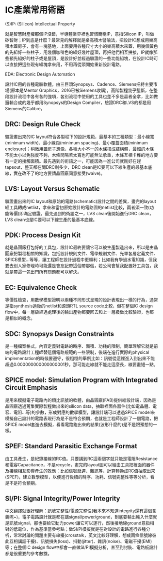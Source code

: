 # **IC產業常用術語**

(S)IP: (Silicon) Intellectual Property

就是智慧財產權那個IP沒錯，半導體業界裡也習慣簡稱IP，意指Silicon IP，叫做矽智財；IP到底是什麼？最常見的解釋就是樂高積木譬喻法，把設計IC想成用樂高積木蓋房子，會有一塊基地，上面要用各種尺寸大小的樂高積木來蓋，用幾個黃色的先組好一些柱子，用幾個咖啡色的組好幾片屋頂，再把他們相互拼接，IP就像那些預先組好的柱子或是屋頂，是設計好並經過驗證的一些功能組塊，在設計IC時可以直接把這些現有組塊拿來用，不用再從頭開始重新設計電路。

EDA: Electronic Design Automation

設計IC用的各種電腦軟體，由三巨頭Synopsys、Cadence、Siemens把持主要市場(原本是Mentor Graphics，2016已被Siemens收購)，高階製程幾乎壟斷，在整段設計流程中各有各的強項，各別流程中使用的工具也差不多是贏者全拿，比如做邏輯合成的幾乎都用Synopsys的Design Compiler，驗證DRC和LVS的都是用Siemens的Calibre。

## **DRC: Design Rule Check**

驗證畫出來的IC layout符合各製程下的設計規範，最基本的三種類型：最小線寬(minimum width)、最小線距(minimum spacing)、最小覆蓋面積(minimum enclosure)；稍微用蓋房子想像，各種大小不一的木條搭成結構體，最細的木條不能太小以免強度不夠，木條間隔若太寬也可能無法承重，木條互相卡榫的地方要有一定的接觸面積。最先遇到的術語之一，可能因為一進公司就剛好在趕tapeout，整天都在問DRC剩多少，DRC clean是IC要可以下線生產的最基本底線，實在改不了的地方要請晶圓廠同意接受(waive)。

## **LVS: Layout Versus Schematic**

驗證畫出來的IC layout和原始的電路(schematic)設計之間的差異，畫完的layout經工具轉成netlist，拿來和當初原始設計的電路圖的netlist比較，兩者須一致(功能等價)即滿足驗證。最先遇到的術語之一，LVS clean後開始進行DRC clean，LVS clean也是IC要可以下線生產的最基本底線。

## **PDK: Process Design Kit**

就是晶圓廠打包好的工具包，設計IC最終要讓它可以被生產製造出來，所以是由晶圓廠把製程相關的知識，包括設計規則文件、電學規則文件、光罩各層定義文件、SPICE模型…等等，讓工程師在設計過程中更順利；比如我有學過水電知識，但我要去別人家修理時可能還是會忘記帶這個帶那個，若公司會幫我配置好工具包，我就是帶這一包出門所有問題都可以解決。

## **EC: Equivalence Check**

等價性檢查，用數學模型證明以兩種不同形式呈現的設計表現出一樣的行為，通常是指synthesis過後的netlist和源頭RTL source code比較，但在整個IC design flow中，每一層級經過處理後的輸出產物都要回去和上一層級做比較驗證，也都是相似的概念。

## **SDC: Synopsys Design Constraints**

是一種檔案格式，內容定義對電路的時序、面積、功耗的限制，簡單理解它就是前端的電路設計工程師替這個電路規範的一些限制，後端在進行實際的physical implementation的時候要遵守，很粗糙的舉例比如：訊號從這裡進入到出來不能超過0.000000000000000001秒，那可能走線就不能走這麼長，線要畫短一點。

## **SPICE model: Simulation Program with Integrated Circuit Emphasis**

是用來模擬電子電路內的類比訊號的軟體，由晶圓廠(FAB)提供給設計端，因為是晶圓廠透過蒐集實際製程做出來的silicon data，抽取裡面各器件(比如電晶體、電容、電阻...等)的參數，形成對應的數學模型，讓設計端可以透過SPICE model來模擬自己設計的電路表現行為是不是符合預期，也就是工程師設計了一個電路，把SPICE model套進去模擬，看看電路跑出來的結果(波形什麼的)是不是跟預想的一樣。

## **SPEF: Standard Parasitic Exchange Format**

由工具產生，是紀錄接線的RC值。只要講到RC這兩個字就只能是電阻Resistance和電容Capacitance，不是recycle，畫完的layout圖可以經由工具把裡面的器件及接線相互影響產生的效應：比如信號延遲、雜訊等，計算轉換成RC值抽取出來(SPEF)，建立數學模型，以便進行後續的時序、功耗、信號完整性等等分析，看是不是符合預期。

## **SI/PI: Signal Integrity/Power Integrity**

中文翻譯就很好理解：訊號完整性/電源完整性(我本來不知道integrity還有這個含義呢~)，電子電路設計就是都在講signal/power/ground，到底要輸出輸入什麼就是訊號signal，那也要給它動力power讓它可以運行，然後接地線ground意指相對的低電位，作為基準當參考點；做SI/PI模擬就是在對設計的電路進行各種分析，常常討論的問題主要有串擾(crosstalk，英文比較好理解，想成兩條信號線彼此互相講話干擾)、訊號損失(loss)、抖動(jitter)、雜訊(noise)、電磁干擾(EMI)等；在整個IC design flow中都會一直做SI/PI模擬分析，甚至到封裝、電路板設計都是很重要的參考數據。